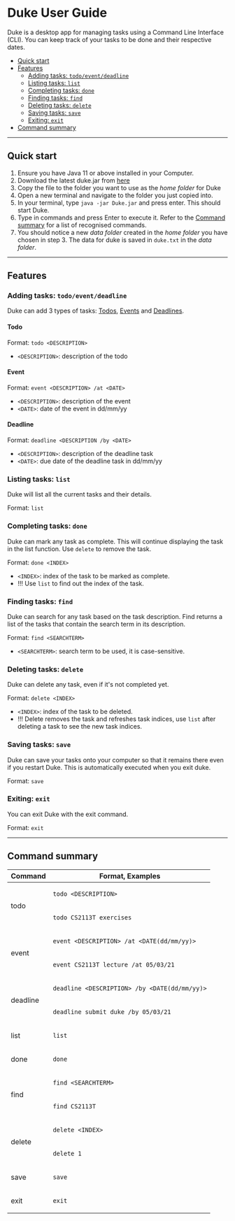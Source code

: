 # Duke User Guide

Duke is a desktop app for managing tasks using a Command Line Interface (CLI). You can keep track of your tasks to be done and their respective dates. 

* [Quick start](#quick-start)
* [Features](#features)
    * [Adding tasks: `todo/event/deadline`](#adding-taskstodoeventdeadline)
    * [Listing tasks: `list`](#list)
    * [Completing tasks: `done`](#done)
    * [Finding tasks: `find`](#find)
    * [Deleting tasks: `delete`](#delete)
    * [Saving tasks: `save`](#save)
    * [Exiting: `exit`](#exit)
* [Command summary](#command-summary)

---

## Quick start
1. Ensure you have Java 11 or above installed in your Computer. 
2. Download the latest duke.jar from [here](https://github.com/huachen24/ip/releases/tag/v0.2)
3. Copy the file to the folder you want to use as the _home folder_ for Duke
4. Open a new terminal and navigate to the folder you just copied into. 
5. In your terminal, type `java -jar Duke.jar` and press enter. This should start Duke. 
6. Type in commands and press Enter to execute it. 
    Refer to the [Command summary](#command-summary) for a list of recognised commands. 
7. You should notice a new _data folder_ created in the _home folder_ you have chosen in step 3. The data for duke is saved in `duke.txt` in the _data folder_. 

---

## Features 

### Adding tasks: `todo/event/deadline`
Duke can add 3 types of tasks: [Todos](#todo), [Events](#event) and [Deadlines](#deadline). 

#### Todo
Format: `todo <DESCRIPTION>`
* `<DESCRIPTION>`: description of the todo

#### Event
Format: `event <DESCRIPTION> /at <DATE>`
* `<DESCRIPTION>`: description of the event
* `<DATE>`: date of the event in dd/mm/yy

#### Deadline
Format: `deadline <DESCRIPTION /by <DATE>`
* `<DESCRIPTION>`: description of the deadline task
* `<DATE>`: due date of the deadline task in dd/mm/yy


### <a name="list"></a>Listing tasks: `list`
Duke will list all the current tasks and their details. 

Format: `list`


### <a name="done"></a>Completing tasks: `done`
Duke can mark any task as complete. This will continue displaying the task in the list function. Use `delete` to remove the task. 

Format: `done <INDEX>`
* `<INDEX>`: index of the task to be marked as complete. 
* !!! Use `list` to find out the index of the task. 


### <a name="find"></a>Finding tasks: `find`
Duke can search for any task based on the task description. Find returns a list of the tasks that contain the search term in its description. 

Format: `find <SEARCHTERM>`
* `<SEARCHTERM>`: search term to be used, it is case-sensitive. 


### <a name="delete"></a>Deleting tasks: `delete`
Duke can delete any task, even if it's not completed yet. 

Format: `delete <INDEX>`
* `<INDEX>`: index of the task to be deleted. 
* !!! Delete removes the task and refreshes task indices, use `list` after deleting a task to see the new task indices. 

### <a name="save"></a>Saving tasks: `save`
Duke can save your tasks onto your computer so that it remains there even if you restart Duke. This is automatically executed when you exit duke. 

Format: `save`


### <a name="exit"></a>Exiting: `exit`
You can exit Duke with the exit command. 

Format: `exit`

---

## Command summary
<table>
    <thead>
        <tr>
            <th>Command</th>
            <th>Format, Examples</th>
        </tr>
    </thead>
    <tbody>
        <tr>
            <td rowspan=2>todo</td>
            <td>

`todo <DESCRIPTION>`
            </td>
        </tr>
        <tr>
            <td>
            
`todo CS2113T exercises`
            </td>
        </tr>
        <tr>
            <td rowspan=2>event</td>
            <td>
            
`event <DESCRIPTION> /at <DATE(dd/mm/yy)>`
            </td>
        </tr>
        <tr>
            <td>
            
`event CS2113T lecture /at 05/03/21`
            </td>
        </tr>
        <tr>
            <td rowspan=2>deadline</td>
            <td>
            
`deadline <DESCRIPTION> /by <DATE(dd/mm/yy)>`
            </td>
        </tr>
        <tr>
            <td>
            
`deadline submit duke /by 05/03/21`
            </td>
        </tr>
        <tr>
            <td>list</td>
            <td>
            
`list`
            </td>
        </tr>
        <tr>
            <td>done</td>
            <td>
            
`done`
            </td>
        </tr>
        <tr>
            <td rowspan=2>find</td>
            <td>
            
`find <SEARCHTERM>`
            </td>
        </tr>
        <tr>
            <td>
            
`find CS2113T`
            </td>
        </tr>
        <tr>
            <td rowspan=2>delete</td>
            <td>
            
`delete <INDEX>`
            </td>
        </tr>
        <tr>
            <td>
            
`delete 1`
            </td>
        </tr>
        <tr>
            <td>save</td>
            <td>
            
`save`
            </td>
        </tr>
        <tr>
            <td>exit</td>
            <td>
            
`exit`
            </td>
        </tr>
    </tbody>
</table>
